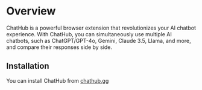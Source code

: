 # Overview

ChatHub is a powerful browser extension that revolutionizes your AI chatbot experience. With ChatHub, you can simultaneously use multiple AI chatbots, such as ChatGPT/GPT-4o, Gemini, Claude 3.5, Llama, and more, and compare their responses side by side.


## Installation

You can install ChatHub from [chathub.gg](https://chathub.gg/?utm_source=doc)
